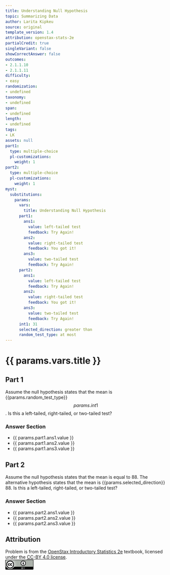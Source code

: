```yaml
---
title: Understanding Null Hypothesis
topic: Summarizing Data
author: Larita Kipkeu
source: original
template_version: 1.4
attribution: openstax-stats-2e
partialCredit: true
singleVariant: false
showCorrectAnswer: false
outcomes:
- 2.1.1.10
- 2.1.1.11
difficulty:
- easy
randomization:
- undefined
taxonomy:
- undefined
span:
- undefined
length:
- undefined
tags:
- LK
assets: null
part1:
  type: multiple-choice
  pl-customizations:
    weight: 1
part2:
  type: multiple-choice
  pl-customizations:
    weight: 1
myst:
  substitutions:
    params:
      vars:
        title: Understanding Null Hypothesis
      part1:
        ans1:
          value: left-tailed test
          feedback: Try Again!
        ans2:
          value: right-tailed test
          feedback: You got it!
        ans3:
          value: two-tailed test
          feedback: Try Again!
      part2:
        ans1:
          value: left-tailed test
          feedback: Try Again!
        ans2:
          value: right-tailed test
          feedback: You got it!
        ans3:
          value: two-tailed test
          feedback: Try Again!
      int1: 31
      selected_direction: greater than
      random_test_type: at most
---
```

# {{ params.vars.title }}

## Part 1

Assume the null hypothesis states that the mean is {{params.random_test_type}} $${{params.int1}}$$. Is this a left-tailed, right-tailed, or two-tailed test?

### Answer Section

- {{ params.part1.ans1.value }}
- {{ params.part1.ans2.value }}
- {{ params.part1.ans3.value }}

## Part 2

Assume the null hypothesis states that the mean is equal to 88. The alternative hypothesis states that the mean is {{params.selected_direction}} 88. Is this a left-tailed, right-tailed, or two-tailed test?

### Answer Section

- {{ params.part2.ans1.value }}
- {{ params.part2.ans2.value }}
- {{ params.part2.ans3.value }}

## Attribution

Problem is from the [OpenStax Introductory Statistics 2e](https://openstax.org/books/introductory-statistics-2e) textbook, licensed under the [CC-BY 4.0 license](https://creativecommons.org/licenses/by/4.0/).<br>![Image representing the Creative Commons 4.0 BY license.](https://raw.githubusercontent.com/firasm/bits/master/by.png)